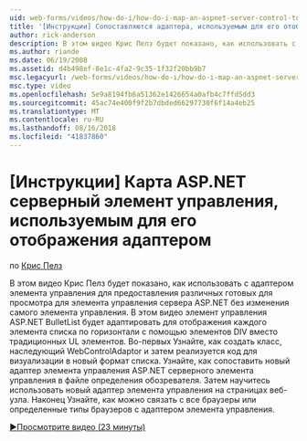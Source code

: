 ```yaml
---
uid: web-forms/videos/how-do-i/how-do-i-map-an-aspnet-server-control-to-the-adaptor-used-to-render-it
title: '[Инструкции] Сопоставляются адаптера, используемым для его отображения элемента управления сервера ASP.NET | Документация Майкрософт'
author: rick-anderson
description: В этом видео Крис Пелз будет показано, как использовать с адаптером элемента управления для предоставления различных готовых для просмотра для элемента управления сервера ASP.NET, не изменяя c...
ms.author: riande
ms.date: 06/19/2008
ms.assetid: d4b498ef-8e1c-4fa2-9c35-1f32f20bb9b7
msc.legacyurl: /web-forms/videos/how-do-i/how-do-i-map-an-aspnet-server-control-to-the-adaptor-used-to-render-it
msc.type: video
ms.openlocfilehash: 5e9a8194fb6a51362e1426654a0afb4c7ffd5dd3
ms.sourcegitcommit: 45ac74e400f9f2b7dbded66297730f6f14a4eb25
ms.translationtype: MT
ms.contentlocale: ru-RU
ms.lasthandoff: 08/16/2018
ms.locfileid: "41837860"
---
```

<a name="how-do-i-map-an-aspnet-server-control-to-the-adaptor-used-to-render-it"></a>[Инструкции] Карта ASP.NET серверный элемент управления, используемым для его отображения адаптером
====================
по [Крис Пелз](https://twitter.com/chrispels)

В этом видео Крис Пелз будет показано, как использовать с адаптером элемента управления для предоставления различных готовых для просмотра для элемента управления сервера ASP.NET без изменения самого элемента управления. В этом видео элемент управления ASP.NET BulletList будет адаптировать для отображения каждого элемента списка по горизонтали с помощью элементов DIV вместо традиционных UL элементов. Во-первых Узнайте, как создать класс, наследующий WebControlAdaptor и затем реализуется код для визуализации в новый формат списка. Узнайте, как сопоставить новый адаптер элемента управления ASP.NET серверного элемента управления в файле определения обозревателя. Затем научитесь использовать новый адаптер элемента управления на страницах веб-узла. Наконец Узнайте, как можно связать с все браузеры или определенные типы браузеров с адаптером элемента управления.

[&#9654;Просмотрите видео (23 минуты)](https://channel9.msdn.com/Blogs/ASP-NET-Site-Videos/how-do-i-map-an-aspnet-server-control-to-the-adaptor-used-to-render-it)
